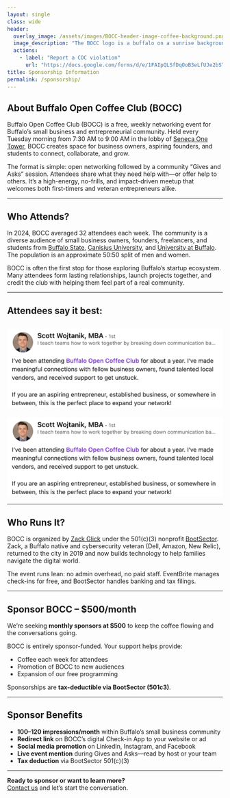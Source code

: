 ```yaml
---
layout: single
class: wide
header:
  overlay_image: /assets/images/BOCC-header-image-coffee-background.png
  image_description: "The BOCC logo is a buffalo on a sunrise background. The logo is on a background of coffee beans"
  actions:
    - label: "Report a COC violation"
      url: "https://docs.google.com/forms/d/e/1FAIpQLSfDqOoB3eLfUJe2bST_3hzpHFPNxR8zNRARXSpbpLkvJrjmyw/viewform"
title: Sponsorship Information
permalink: /sponsorship/
---
```


## About Buffalo Open Coffee Club (BOCC)

Buffalo Open Coffee Club (BOCC) is a free, weekly networking event for Buffalo’s small business and entrepreneurial community. Held every Tuesday morning from 7:30 AM to 9:00 AM in the lobby of [Seneca One Tower](https://senecaonebuffalo.com/), BOCC creates space for business owners, aspiring founders, and students to connect, collaborate, and grow.

The format is simple: open networking followed by a community “Gives and Asks” session. Attendees share what they need help with—or offer help to others. It’s a high-energy, no-frills, and impact-driven meetup that welcomes both first-timers and veteran entrepreneurs alike.

---

## Who Attends?

In 2024, BOCC averaged 32 attendees each week. The community is a diverse audience of small business owners, founders, freelancers, and students from [Buffalo State](https://suny.buffalostate.edu/), [Canisius University](https://www.canisius.edu/), and [University at Buffalo](https://www.buffalo.edu/). The population is an approximate 50:50 split of men and women. 

BOCC is often the first stop for those exploring Buffalo’s startup ecosystem. Many attendees form lasting relationships, launch projects together, and credit the club with helping them feel part of a real community.

---

## Attendees say it best:

<a href="https://www.linkedin.com/posts/scott-wojtanik-mba-59ba72108_morningmeetup-buffalocoffeeclub-coffeewithpurpose-activity-7324058248595054592-KBeB"><img src="/assets/images/bocc-sponsorship-scott.png" alt="A Screenshot of a linkedin post from Scott Wojtanik about BOCC"></a>
---
<a href="https://www.linkedin.com/posts/lenalevine_this-mornings-buffalo-open-coffee-club-was-activity-7201391349776973824-nddW?"><img src="/assets/images/bocc-sponsorship-scott.png" alt="A Screenshot of a linkedin post from Lena Levine about BOCC"></a>

---

## Who Runs It?

BOCC is organized by [Zack Glick](https://www.linkedin.com/in/zglick/) under the 501(c)(3) nonprofit [BootSector](https://joinbootsector.com/). Zack, a Buffalo native and cybersecurity veteran (Dell, Amazon, New Relic), returned to the city in 2019 and now builds technology to help families navigate the digital world.

The event runs lean: no admin overhead, no paid staff. EventBrite manages check-ins for free, and BootSector handles banking and tax filings.

---

## Sponsor BOCC – $500/month

We’re seeking **monthly sponsors at $500** to keep the coffee flowing and the conversations going.

BOCC is entirely sponsor-funded. Your support helps provide:
- Coffee each week for attendees
- Promotion of BOCC to new audiences
- Expansion of our free programming

Sponsorships are **tax-deductible via BootSector (501c3)**.

---

## Sponsor Benefits

- **100–120 impressions/month** within Buffalo’s small business community  
- **Redirect link** on BOCC’s digital Check-in App to your website or ad  
- **Social media promotion** on LinkedIn, Instagram, and Facebook  
- **Live event mention** during Gives and Asks—read by host or your team  
- **Tax deduction** via BootSector 501(c)(3)  

---

**Ready to sponsor or want to learn more?**  
[Contact us](https://docs.google.com/forms/d/e/1FAIpQLSfDqOoB3eLfUJe2bST_3hzpHFPNxR8zNRARXSpbpLkvJrjmyw/viewform?usp=header) and let’s start the conversation.
